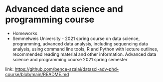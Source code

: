 # Advanced data science and programming course

* Homeworks
* Semmelweis University - 2021 spring course on data science, programming, advanced data analysis, including sequencing data analysis, using command line tools, R and Python with lecture outlines, recommended reading material and other information.
Advanced data science and programming course
2021 spring semester

link: https://github.com/bence-szalai/datasci-adv-phd-course/blob/main/README.md
